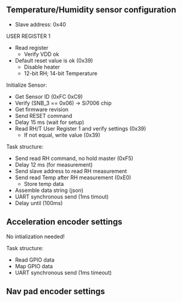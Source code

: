 ## Temperature/Humidity sensor configuration
- Slave address: 0x40

USER REGISTER 1
- Read register
    - Verify VDD ok
- Default reset value is ok (0x39)
    - Disable heater
    - 12-bit RH; 14-bit Temperature

Initialize Sensor: 
- Get Sensor ID (0xFC 0xC9)
- Verify (SNB_3 == 0x06) -> Si7006 chip
- Get firmware revision
- Send RESET command
- Delay 15 ms (wait for setup)
- Read RH/T User Register 1 and verify settings (0x39)
    - If not equal, write value (0x39)

Task structure: 
- Send read RH command, no hold master (0xF5)
- Delay 12 ms (for measurement)
- Send slave address to read RH measurement
- Send read Temp after RH measurement (0xE0)
    - Store temp data
- Assemble data string (json)
- UART synchronous send (1ms timout)
- Delay until (100ms)

## Acceleration encoder settings
No intialization needed!

Task structure: 
- Read GPIO data 
- Map GPIO data
- UART synchronous send (1ms timeout)


## Nav pad encoder settings
